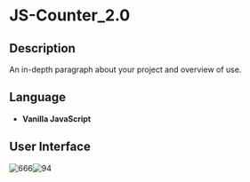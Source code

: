 # JS-Counter_2.0

## Description

An in-depth paragraph about your project and overview of use.

## Language
- **Vanilla JavaScript**

## User Interface

![666](https://user-images.githubusercontent.com/86045021/181778161-978ddc27-f14f-4964-8070-f2946f80d38e.JPG)![94](https://user-images.githubusercontent.com/86045021/181778234-88d8c2d5-48b0-4ee3-bb8a-07bd3066f3db.JPG)

